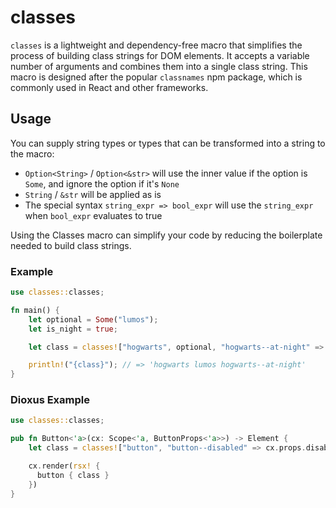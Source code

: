 # classes

`classes` is a lightweight and dependency-free macro that simplifies the process of building class strings for DOM
elements. It accepts a variable number of arguments and combines them into a single class string.
This macro is designed after the popular `classnames` npm package, which is commonly used in React and other frameworks.

## Usage

You can supply string types or types that can be transformed into a string to the macro:

- `Option<String>` / `Option<&str>` will use the inner value if the option is `Some`, and ignore the option if
  it's `None`
- `String` / `&str` will be applied as is
- The special syntax `string_expr => bool_expr` will use the `string_expr` when `bool_expr` evaluates to true

Using the Classes macro can simplify your code by reducing the boilerplate needed to build class strings.

### Example

```rust
use classes::classes;

fn main() {
    let optional = Some("lumos");
    let is_night = true;

    let class = classes!["hogwarts", optional, "hogwarts--at-night" => is_night, "wingardium-leviosa" => false];

    println!("{class}"); // => 'hogwarts lumos hogwarts--at-night'
}

```

### Dioxus Example

```rust
use classes::classes;

pub fn Button<'a>(cx: Scope<'a, ButtonProps<'a>>) -> Element {
    let class = classes!["button", "button--disabled" => cx.props.disabled, cx.props.class];

    cx.render(rsx! {
      button { class }
    })
}

```